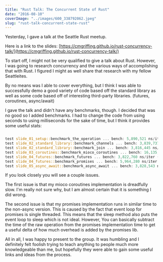 ```yaml
---
title: "Rust Talk: The Concurrent State of Rust"
date: "2016-08-10"
coverImage: "../images/600_338792062.jpeg"
slug: "rust-talk-concurrent-state-rust"
---
```


Yesterday, I gave a talk at the Seattle Rust meetup.

Here is a link to the slides: [https://cmgriffing.github.io/rust-concurrency-talk/](https://cmgriffing.github.io/rust-concurrency-talk/)

To start off, I might not be very qualified to give a talk about Rust. However, I was going to research concurrency and the various ways of accomplishing that with Rust. I figured I might as well share that research with my fellow Seattleites.

By no means was I able to cover everything, but I think I was able to successfully demo a good variety of code based off the standard library as well as some code based off of interesting third-party libraries. (futures, coroutines, async/await)

I gave the talk and didn't have any benchmarks, though. I decided that was no good so I added benchmarks. I had to change the code from using seconds to using milliseconds for the sake of time, but I think it provides some useful stats:

```rust

test slide_01_setup::benchmark_the_operation ... bench: 5,890,521 ns/iter (+/- 440,129)
test slide_02_standard_library::benchmark_channels ... bench: 3,839,737 ns/iter (+/- 285,787)
test slide_02_standard_library::benchmark_join ... bench: 3,816,445 ns/iter (+/- 279,266)
test slide_03_coroutines::benchmark_mioco_coroutines ... bench: 16,135,118 ns/iter (+/- 2,343,957)
test slide_04_futures::benchmark_futures ... bench: 3,822,760 ns/iter (+/- 314,886)
test slide_04_futures::benchmark_promises ... bench: 5,964,280 ns/iter (+/- 456,764)
test slide_05_async_await::benchmark_async_await ... bench: 3,828,543 ns/iter (+/- 276,901)
```

If you look closely you will see a couple issues.

The first issue is that my mioco coroutines implementation is dreadfully slow. I'm really not sure why, but I am almost certain that it is something I did wrong.

The second issue is that my promises implementation runs in similar time to the non-async version. This is caused by the fact that event loop for promises is single threaded. This means that the sleep method also puts the event loop to sleep which is not ideal. However, You can basically subtract the time of the raw operation from the promises implementation time to get a useful delta of how much overhead is added by the promises lib.

All in all, I was happy to present to the group. It was humbling and I definitely felt foolish trying to teach anything to people much more knowledgeable than me, but hopefully they were able to gain some useful links and ideas from the process.
